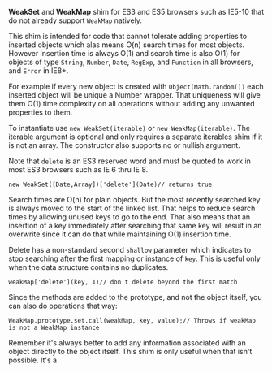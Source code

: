 __WeakSet__ and __WeakMap__ shim for ES3 and ES5 browsers such as IE5-10 that do not already support `WeakMap` natively.

This shim is intended for code that cannot tolerate adding properties to inserted objects which alas means O(n) search times for most objects. However insertion time is always O(1) and search time is also O(1) for objects of type `String`, `Number`, `Date`, `RegExp`, and `Function` in all browsers, and `Error` in IE8+.

For example if every new object is created with `Object(Math.random())` each inserted object will be unique a Number wrapper. That uniqueness will give them O(1) time complexity on all operations without adding any unwanted properties to them.

To instantiate use `new WeakSet(iterable)` or `new WeakMap(iterable)`. The iterable argument is optional and only requires a separate iterables shim if it is not an array. The constructor also supports no or nullish argument.

Note that `delete` is an ES3 reserved word and must be quoted to work in most ES3 browsers such as IE 6 thru IE 8.

    new WeakSet([Date,Array])['delete'](Date)// returns true

Search times are O(n) for plain objects. But the most recently searched key is always moved to the start of the linked list. That helps to reduce search times by allowing unused keys to go to the end. That also means that an insertion of a key immediately after searching that same key will result in an overwrite since it can do that while maintaining O(1) insertion time.

Delete has a non-standard second `shallow` parameter which indicates to stop searching after the first mapping or instance of `key`. This is useful only when the data structure contains no duplicates.

    weakMap['delete'](key, 1)// don't delete beyond the first match

Since the methods are added to the prototype, and not the object itself, you can also do operations that way:

    WeakMap.prototype.set.call(weakMap, key, value);// Throws if weakMap is not a WeakMap instance

Remember it's always better to add any information associated with an object directly to the object itself. This shim is only useful when that isn't possible.
  It's a
